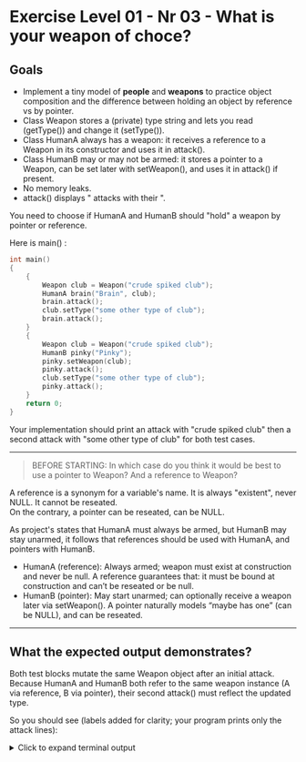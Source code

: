 # Exercise Level 01 - Nr 03 - What is your weapon of choce?

## Goals
- Implement a tiny model of **people** and **weapons** to practice object composition and the difference between holding an object by reference vs by pointer.  
- Class Weapon stores a (private) type string and lets you read (getType()) and change it (setType()).
- Class HumanA always has a weapon: it receives a reference to a Weapon in its constructor and uses it in attack().
- Class HumanB may or may not be armed: it stores a pointer to a Weapon, can be set later with setWeapon(), and uses it in attack() if present.
- No memory leaks.  
- attack() displays "<name> attacks with their <weapon type>".  
  
You need to choose if HumanA and HumanB should "hold" a weapon by pointer or reference.

Here is main() : 

```cpp
int main()
{
    {
        Weapon club = Weapon("crude spiked club");
		HumanA brain("Brain", club);
		brain.attack();
		club.setType("some other type of club");
		brain.attack();
	}
	{
		Weapon club = Weapon("crude spiked club");
		HumanB pinky("Pinky");
		pinky.setWeapon(club);
		pinky.attack();
		club.setType("some other type of club");
		pinky.attack();
	}
	return 0;
}
```

Your implementation should print an attack with "crude spiked club" then a second attack with "some other type of club" for both test cases.  

---
> BEFORE STARTING: In which case do you think it would be best to use a pointer to
Weapon? And a reference to Weapon? 

A reference is a synonym for a variable's name. It is always "existent", never NULL. It cannot be reseated.  
On the contrary, a pointer can be reseated, can be NULL.  

As project's states that HumanA must always be armed, but HumanB may stay unarmed, it follows that references should be used with HumanA, and pointers with HumanB.   

* HumanA (reference): Always armed; weapon must exist at construction and never be null. A reference guarantees that: it must be bound at construction and can’t be reseated or be null.  
* HumanB (pointer): May start unarmed; can optionally receive a weapon later via setWeapon(). A pointer naturally models “maybe has one” (can be NULL), and can be reseated.  

---

## What the expected output demonstrates?

Both test blocks mutate the same Weapon object after an initial attack.
Because HumanA and HumanB both refer to the same weapon instance (A via reference, B via pointer), their second attack() must reflect the updated type.  

So you should see (labels added for clarity; your program prints only the attack lines):  

<details>
<summary> Click to expand terminal output </summary>

```yaml
Bob attacks with their crude spiked club  
Bob attacks with their some other type of club   
Jim is unarmed.   
Jim attacks with their crude spiked club   
Jim attacks with their some other type of club   
```

</details>